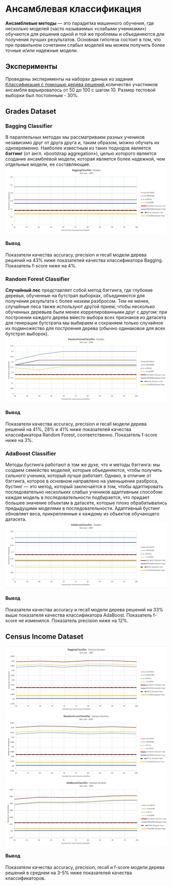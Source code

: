 # Ансамблевая классификация
**Ансамблевые методы** — это парадигма машинного обучения, где несколько моделей (часто называемых «слабыми учениками») обучаются для решения одной и той же проблемы и объединяются для получения лучших результатов. Основная гипотеза состоит в том, что при правильном сочетании слабых моделей мы можем получить более точные и/или надежные модели.
## Эксперименты
Проведены эксперименты на наборах данных из задания [Классификация с помощью дерева решений](/README.md),количество участников ансамбля варьировалось от 50 до 100 с шагом 10. Размер тестовой выборки был постоянным - 30%.

## Grades Dataset
### Bagging Classifier
В параллельных методах мы рассматриваем разных учеников независимо друг от друга друга и, таким образом, можно обучать их одновременно. Наиболее известным из таких подходов является **бэггинг** (от англ. «bootstrap aggregation»), целью которого является создание ансамблевой модели, которая является более надежной, чем отдельные модели, ее составляющие.
![Classifier](/media/grades/baggingclf.jpg)
#### Вывод
Показатели качества accuracy, precision и recall модели дерева решений на 43% ниже показателей качества классификатора Bagging. Показатель f-score ниже на 4%.

### Random Forest Classifier
**Случайный лес** представляет собой метод бэггинга, где глубокие деревья, обученные на бутстрап выборках, объединяются для получения результата с более низким разбросом. Тем не менее, случайные леса также используют другой прием, чтобы несколько обученных деревьев были менее коррелированными друг с другом: при построении каждого дерева вместо выбора всех признаков из датасета для генерации бутстрэпа мы выбираем и сохраняем только случайное их подмножество для построения дерева (обычно одинаковое для всех бутстрэп выборок).
![Classifier](/media/grades/randomforestclf.jpg)
#### Вывод
Показатели качества accuracy, precision и recall модели дерева решений на 41%, 28% и 41% ниже показателей качества классификатора Random Forest, соответственно. Показатель f-score ниже на 3%.

### AdaBoost Classifier
Методы бустинга работают в том же духе, что и методы бэггинга: мы создаем семейство моделей, которые объединяются, чтобы получить сильного ученика, который лучше работает. Однако, в отличие от бэггинга, которое в основном направлено на уменьшение разброса, бустинг — это метод, который заключается в том, чтобы адаптировать последовательно нескольких слабых учеников адаптивным способом: каждая модель в последовательности подбирается, что придает большее значение объектам в датасете, которые плохо обрабатывались предыдущими моделями в последовательности. Адаптивный бустинг обновляет веса, прикрепленные к каждому из объектов обучающего датасета.
![Classifier](/media/grades/adaboostclf.jpg)

#### Вывод
Показатели качества accuracy и recall модели дерева решений на 33% выше показателя качества классификатора AdaBoost. Показатель f-score не изменился. Показатель precision ниже на 12%.

## Census Income Dataset
![Classifier](/media/adult/baggingclf.jpg)
![Classifier](/media/adult/randomforestclf.jpg)
![Classifier](/media/adult/adaboostclf.jpg)

#### Вывод
Показатели качества accuracy, precision, recall и f-score модели дерева решений в среднем на 3-5% ниже показателей качества классификаторов.